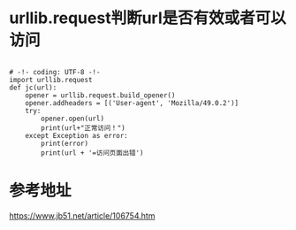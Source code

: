 # urllib.request判断url是否有效或者可以访问
```

# -!- coding: UTF-8 -!-
import urllib.request
def jc(url):
    opener = urllib.request.build_opener()
    opener.addheaders = [('User-agent', 'Mozilla/49.0.2')]
    try:
        opener.open(url)
        print(url+"正常访问！")
    except Exception as error:
        print(error)
        print(url + '=访问页面出错')

```
# 参考地址
https://www.jb51.net/article/106754.htm
